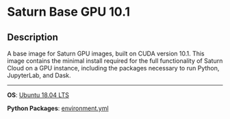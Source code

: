 # Saturn Base GPU 10.1

## Description
A base image for Saturn GPU images, built on CUDA version 10.1. This image contains the minimal install required for the full functionality of Saturn Cloud on a GPU instance, including the packages necessary to run Python, JupyterLab, and Dask.
<hr>

**OS**: [Ubuntu 18.04 LTS](https://releases.ubuntu.com/18.04/)

**Python Packages**: [environment.yml](environment.yml)